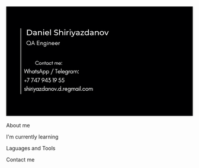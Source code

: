 ![Header](https://github.com/ExcusezM01/ExcusezM01/blob/main/assets/Black%20And%20White%20Simple%20Personal%20Business%20Card.png)

About me 

I'm currently learning 

Laguages and Tools 

Contact me
